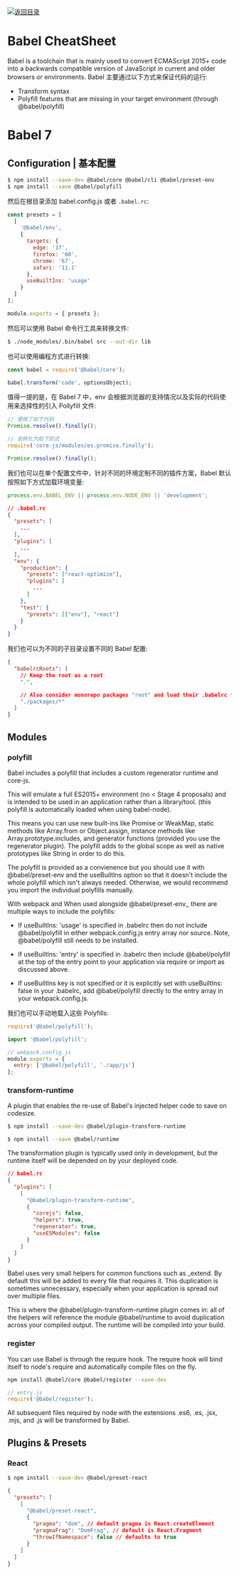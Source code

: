 [![返回目录](https://parg.co/UCb)](https://github.com/wx-chevalier/Awesome-CheatSheets)

# Babel CheatSheet

Babel is a toolchain that is mainly used to convert ECMAScript 2015+ code into a backwards compatible version of JavaScript in current and older browsers or environments. Babel 主要通过以下方式来保证代码的运行:

- Transform syntax
- Polyfill features that are missing in your target environment (through @babel/polyfill)

# Babel 7

## Configuration | 基本配置

```sh
$ npm install --save-dev @babel/core @babel/cli @babel/preset-env
$ npm install --save @babel/polyfill
```

然后在根目录添加 babel.config.js 或者 `.babel.rc`:

```js
const presets = [
  [
    '@babel/env',
    {
      targets: {
        edge: '17',
        firefox: '60',
        chrome: '67',
        safari: '11.1'
      },
      useBuiltIns: 'usage'
    }
  ]
];

module.exports = { presets };
```

然后可以使用 Babel 命令行工具来转换文件:

```sh
$ ./node_modules/.bin/babel src --out-dir lib
```

也可以使用编程方式进行转换:

```js
const babel = require('@babel/core');

babel.transform('code', optionsObject);
```

值得一提的是，在 Babel 7 中，env 会根据浏览器的支持情况以及实际的代码使用来选择性的引入 Pollyfill 文件:

```js
// 使用了如下代码
Promise.resolve().finally();

// 会转化为如下形式
require('core-js/modules/es.promise.finally');

Promise.resolve().finally();
```

我们也可以在单个配置文件中，针对不同的环境定制不同的插件方案，Babel 默认按照如下方式加载环境变量:

```js
process.env.BABEL_ENV || process.env.NODE_ENV || 'development';
```

```json
// .babel.rc
{
  "presets": [
    ...
  ],
  "plugins": [
    ...
  ],
  "env": {
    "production": {
      "presets": ["react-optimize"],
      "plugins": [
        ...
      ]
    },
    "test": {
      "presets": [["env"], "react"]
    }
  }
}
```

我们也可以为不同的子目录设置不同的 Babel 配置:

```json
{
  "babelrcRoots": [
    // Keep the root as a root
    ".",

    // Also consider monorepo packages "root" and load their .babelrc files.
    "./packages/*"
  ]
}
```

## Modules

### polyfill

Babel includes a polyfill that includes a custom regenerator runtime and core-js.

This will emulate a full ES2015+ environment (no < Stage 4 proposals) and is intended to be used in an application rather than a library/tool. (this polyfill is automatically loaded when using babel-node).

This means you can use new built-ins like Promise or WeakMap, static methods like Array.from or Object.assign, instance methods like Array.prototype.includes, and generator functions (provided you use the regenerator plugin). The polyfill adds to the global scope as well as native prototypes like String in order to do this.

The polyfill is provided as a convienence but you should use it with @babel/preset-env and the useBuiltIns option so that it doesn't include the whole polyfill which isn't always needed. Otherwise, we would recommend you import the individual polyfills manually.

With webpack and When used alongside @babel/preset-env,, there are multiple ways to include the polyfills:

- If useBuiltIns: 'usage' is specified in .babelrc then do not include @babel/polyfill in either webpack.config.js entry array nor source. Note, @babel/polyfill still needs to be installed.

- If useBuiltIns: 'entry' is specified in .babelrc then include @babel/polyfill at the top of the entry point to your application via require or import as discussed above.

- If useBuiltIns key is not specified or it is explicitly set with useBuiltIns: false in your .babelrc, add @babel/polyfill directly to the entry array in your webpack.config.js.

我们也可以手动地载入这些 Polyfills:

```js
require('@babel/polyfill');

import '@babel/polyfill';

// webpack.config.js
module.exports = {
  entry: ['@babel/polyfill', './app/js']
};
```

### transform-runtime

A plugin that enables the re-use of Babel's injected helper code to save on codesize.

```sh
$ npm install --save-dev @babel/plugin-transform-runtime

$ npm install --save @babel/runtime
```

The transformation plugin is typically used only in development, but the runtime itself will be depended on by your deployed code.

```json
// babel.rc
{
  "plugins": [
    [
      "@babel/plugin-transform-runtime",
      {
        "corejs": false,
        "helpers": true,
        "regenerator": true,
        "useESModules": false
      }
    ]
  ]
}
```

Babel uses very small helpers for common functions such as \_extend. By default this will be added to every file that requires it. This duplication is sometimes unnecessary, especially when your application is spread out over multiple files.

This is where the @babel/plugin-transform-runtime plugin comes in: all of the helpers will reference the module @babel/runtime to avoid duplication across your compiled output. The runtime will be compiled into your build.

### register

You can use Babel is through the require hook. The require hook will bind itself to node's require and automatically compile files on the fly.

```sh
npm install @babel/core @babel/register --save-dev
```

```js
// entry.js
require('@babel/register');
```

All subsequent files required by node with the extensions .es6, .es, .jsx, .mjs, and .js will be transformed by Babel.

## Plugins & Presets

### React

```sh
$ npm install --save-dev @babel/preset-react
```

```json
{
  "presets": [
    [
      "@babel/preset-react",
      {
        "pragma": "dom", // default pragma is React.createElement
        "pragmaFrag": "DomFrag", // default is React.Fragment
        "throwIfNamespace": false // defaults to true
      }
    ]
  ]
}
```
